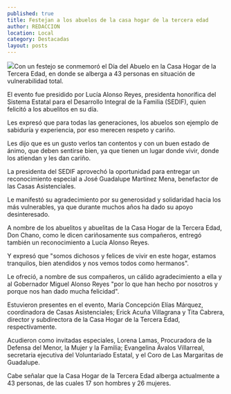```yaml
---
published: true
title: Festejan a los abuelos de la casa hogar de la tercera edad
author: REDACCION
location: Local
category: Destacadas
layout: posts
---
```


![](http://i.imgur.com/iGNLKtBm.jpg)Con un festejo se conmemoró el Día del Abuelo en la Casa Hogar de la Tercera Edad, en donde se alberga a 43 personas en situación de vulnerabilidad total.
 
El evento fue presidido por Lucía Alonso Reyes, presidenta honorífica del Sistema Estatal para el Desarrollo Integral de la Familia (SEDIF), quien felicitó a los abuelitos en su día.
 
Les expresó que para todas las generaciones, los abuelos son ejemplo de sabiduría y experiencia, por eso merecen respeto y cariño.
 
Les dijo que es un gusto verlos tan contentos y con un buen estado de ánimo, que deben sentirse bien, ya que tienen un lugar donde vivir, donde los atiendan y les dan cariño.
 
La presidenta del SEDIF aprovechó la oportunidad para entregar un reconocimiento especial a José Guadalupe Martínez Mena, benefactor de las Casas Asistenciales.
 
Le manifestó su agradecimiento por su generosidad y solidaridad hacia los más vulnerables, ya que durante muchos años ha dado su apoyo desinteresado.
 
A nombre de los abuelitos y abuelitas de la Casa Hogar de la Tercera Edad, Don Chano, como le dicen cariñosamente sus compañeros, entregó también un reconocimiento a Lucía Alonso Reyes.
 
Y expresó que "somos dichosos y felices de vivir en este hogar, estamos tranquilos, bien atendidos y nos vemos todos como hermanos".
 
Le ofreció, a nombre de sus compañeros, un cálido agradecimiento a ella y al Gobernador Miguel Alonso Reyes "por lo que han hecho por nosotros y porque nos han dado mucha felicidad".
 
Estuvieron presentes en el evento, María Concepción Elías Márquez, coordinadora de Casas Asistenciales; Erick Acuña Villagrana y Tita Cabrera, director y subdirectora de la Casa Hogar de la Tercera Edad, respectivamente.
 
Acudieron como invitadas especiales, Lorena Lamas, Procuradora de la Defensa del Menor, la Mujer y la Familia; Evangelina Ávalos Villarreal, secretaria ejecutiva del Voluntariado Estatal, y el Coro de Las Margaritas de Guadalupe.
 
Cabe señalar que la Casa Hogar de la Tercera Edad alberga actualmente a 43 personas, de las cuales 17 son hombres y 26 mujeres.
